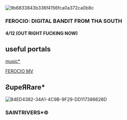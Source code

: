 ![9b6833843b336f4156fca0a372ca0b8c](https://github.com/user-attachments/assets/8e8de1f9-a353-46d9-804a-b833faac8087)


### FEROCIO: DIGITAL BANDIT FROM THA SOUTH
#### 4/12 (OUT RIGHT FUCKING NOW)

## useful portals

[music*](https://linktr.ee/SaintToki)

[FEROCIO MV](https://youtu.be/82s6JPRH2SU?si=w9lmE_DdIJyJBA4x)




## ƧupeЯRare*

![B4ED4382-34A1-4C9B-9F29-DD117386628D](https://github.com/user-attachments/assets/73fdde6f-8d5d-43d5-92d0-fa59c5eac636)



### SAINTRIVERS*©

